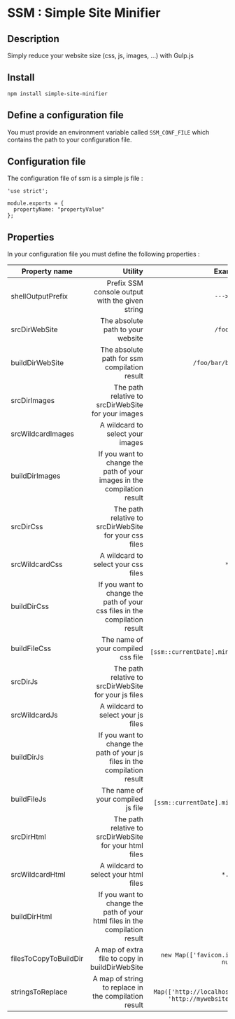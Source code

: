 # SSM : Simple Site Minifier

## Description
Simply reduce your website size (css, js, images, ...) with Gulp.js

## Install
```
npm install simple-site-minifier
```

## Define a configuration file
You must provide an environment variable called `SSM_CONF_FILE` which contains the path to your configuration file. 

## Configuration file
The configuration file of ssm is a simple js file :
```
'use strict';

module.exports = {
  propertyName: "propertyValue"
};
```

## Properties
In your configuration file you must define the following properties :

| **Property name** | **Utility** | **Example** |
|----------|-------------:|-------------:|
| shellOutputPrefix | Prefix SSM console output with the given string | `--->SSM:`  |
| srcDirWebSite | The absolute path to your website | `/foo/bar` |
| buildDirWebSite | The absolute path for ssm compilation result | `/foo/bar/build` |
| srcDirImages | The path relative to srcDirWebSite for your images | `img` |
| srcWildcardImages | A wildcard to select your images | `**/*` |
| buildDirImages | If you want to change the path of your images in the compilation result | `null` |
| srcDirCss | The path relative to srcDirWebSite for your css files | `css` |
| srcWildcardCss | A wildcard to select your css files | `*.css` |
| buildDirCss | If you want to change the path of your css files in the compilation result | `null` |
| buildFileCss | The name of your compiled css file | `all.[ssm::currentDate].min.css` |
| srcDirJs | The path relative to srcDirWebSite for your js files | `css` |
| srcWildcardJs | A wildcard to select your js files | `*.js` |
| buildDirJs | If you want to change the path of your js files in the compilation result | `null` |
| buildFileJs | The name of your compiled js file | `all.[ssm::currentDate].min.js` |
| srcDirHtml | The path relative to srcDirWebSite for your html files | `null` |
| srcWildcardHtml | A wildcard to select your html files | `*.html` |
| buildDirHtml | If you want to change the path of your html files in the compilation result | `null` |
| filesToCopyToBuildDir | A map of extra file to copy in buildDirWebSite | `new Map(['favicon.ico', null])` |
| stringsToReplace | A map of string to replace in the compilation result | `new Map(['http://localhost/', 'http://mywebsite/'])` |